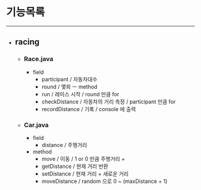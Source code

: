 # 기능목록

---

- ## racing

  - ### Race.java
    - field
      - participant / 자동차대수
      - round / 몇회
        ㅡ method
      - run / 레이스 시작 / round 만큼 for
      - checkDistance / 자동차의 거리 측정 / participant 만큼 for
      - recordDistance / 기록 / console 에 출력
  - ### Car.java
    - field
      - distance / 주행거리
    - method
      - move / 이동 / 1 or 0 만큼 주행거리 +
      - getDistance / 현재 거리 반환
      - setDistance / 현재 거리 + 새로운 거리
      - moveDistance / random 으로 0 ~ (maxDistance + 1)
